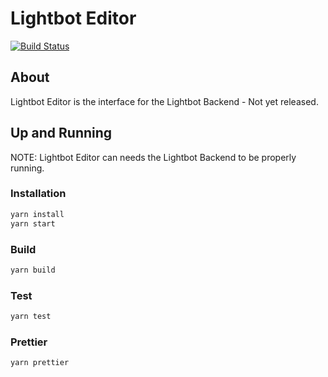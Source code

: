 # Lightbot Editor

[![Build Status](https://api.cirrus-ci.com/github/lightbasenl/lightbot-editor.svg)](https://cirrus-ci.com/github/lightbasenl/lightbot-editor)

## About

Lightbot Editor is the interface for the Lightbot Backend - Not yet released.

## Up and Running

NOTE: Lightbot Editor can needs the Lightbot Backend to be properly running.

### Installation

```bash
yarn install
yarn start
```

### Build

```bash
yarn build
```

### Test

```bash
yarn test
```

### Prettier

```bash
yarn prettier
```
